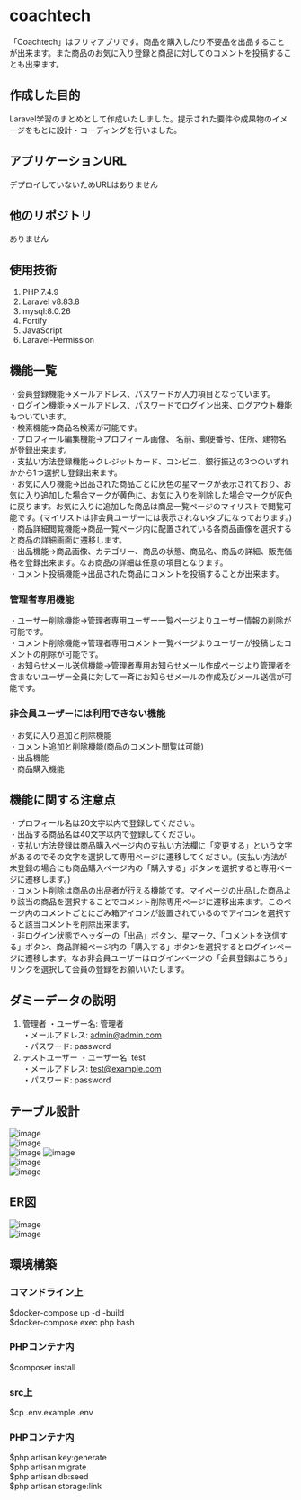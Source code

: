 # coachtech
「Coachtech」はフリマアプリです。商品を購入したり不要品を出品することが出来ます。また商品のお気に入り登録と商品に対してのコメントを投稿することも出来ます。

## 作成した目的
Laravel学習のまとめとして作成いたしました。提示された要件や成果物のイメージをもとに設計・コーディングを行いました。

## アプリケーションURL
デプロイしていないためURLはありません

## 他のリポジトリ
ありません

## 使用技術
1. PHP 7.4.9
2. Laravel v8.83.8
3. mysql:8.0.26
4. Fortify
5. JavaScript
6. Laravel-Permission

## 機能一覧
・会員登録機能→メールアドレス、パスワードが入力項目となっています。  
・ログイン機能→メールアドレス、パスワードでログイン出来、ログアウト機能もついています。  
・検索機能→商品名検索が可能です。  
・プロフィール編集機能→プロフィール画像、 名前、郵便番号、住所、建物名が登録出来ます。  
・支払い方法登録機能→クレジットカード、コンビニ、銀行振込の3つのいずれかから1つ選択し登録出来ます。  
・お気に入り機能→出品された商品ごとに灰色の星マークが表示されており、お気に入り追加した場合マークが黄色に、お気に入りを削除した場合マークが灰色に戻ります。お気に入りに追加した商品は商品一覧ページのマイリストで閲覧可能です。(マイリストは非会員ユーザーには表示されないタブになっております。)  
・商品詳細閲覧機能→商品一覧ページ内に配置されている各商品画像を選択すると商品の詳細画面に遷移します。  
・出品機能→商品画像、カテゴリー、商品の状態、商品名、商品の詳細、販売価格を登録出来ます。なお商品の詳細は任意の項目となります。  
・コメント投稿機能→出品された商品にコメントを投稿することが出来ます。  

### 管理者専用機能
・ユーザー削除機能→管理者専用ユーザー一覧ページよりユーザー情報の削除が可能です。  
・コメント削除機能→管理者専用コメント一覧ページよりユーザーが投稿したコメントの削除が可能です。  
・お知らせメール送信機能→管理者専用お知らせメール作成ページより管理者を含まないユーザー全員に対して一斉にお知らせメールの作成及びメール送信が可能です。
    
### 非会員ユーザーには利用できない機能
・お気に入り追加と削除機能  
・コメント追加と削除機能(商品のコメント閲覧は可能)  
・出品機能  
・商品購入機能  

## 機能に関する注意点
・プロフィール名は20文字以内で登録してください。  
・出品する商品名は40文字以内で登録してください。  
・支払い方法登録は商品購入ページ内の支払い方法欄に「変更する」という文字があるのでその文字を選択して専用ページに遷移してください。(支払い方法が未登録の場合にも商品購入ページ内の「購入する」ボタンを選択すると専用ページに遷移します。)  
・コメント削除は商品の出品者が行える機能です。マイページの出品した商品より該当の商品を選択することでコメント削除専用ページに遷移出来ます。このページ内のコメントごとにごみ箱アイコンが設置されているのでアイコンを選択すると該当コメントを削除出来ます。  
・非ログイン状態でヘッダーの「出品」ボタン、星マーク、「コメントを送信する」ボタン、商品詳細ページ内の「購入する」ボタンを選択するとログインページに遷移します。なお非会員ユーザーはログインページの「会員登録はこちら」リンクを選択して会員の登録をお願いいたします。  

## ダミーデータの説明
1.	管理者
・ユーザー名: 管理者  
・メールアドレス: admin@admin.com  
・パスワード: password  
2.	テストユーザー
・ユーザー名: test  
・メールアドレス: test@example.com  
・パスワード: password

## テーブル設計
![image](https://github.com/user-attachments/assets/bc0cf55b-8213-4793-a179-9665538c2431)  
![image](https://github.com/user-attachments/assets/983b6a6f-6149-4ec3-92b3-c5ad91799f00)  
![image](https://github.com/user-attachments/assets/e380b1fd-2b26-4f90-a73f-4dd579051611)
![image](https://github.com/user-attachments/assets/38efb5b2-1b44-465a-9176-1482ca2095fb)  
![image](https://github.com/user-attachments/assets/1a4c1dfb-ff3c-4fcc-85de-288cddaf8d5d)  
![image](https://github.com/user-attachments/assets/61221999-3646-4a66-a405-f4f4c14e4577)

## ER図
![image](https://github.com/user-attachments/assets/67f6a60e-b9c6-4248-9e97-fa604c0b4043)  
![image](https://github.com/user-attachments/assets/78c4ae72-0f90-4874-89db-fd8d76f26fdf)

## 環境構築

### コマンドライン上
$docker-compose up -d -build  
$docker-compose exec php bash

### PHPコンテナ内
$composer install

### src上
$cp .env.example .env

### PHPコンテナ内
$php artisan key:generate  
$php artisan migrate  
$php artisan db:seed  
$php artisan storage:link
